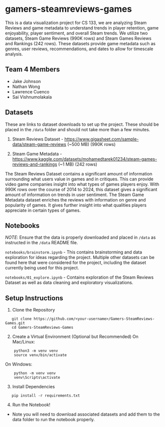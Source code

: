 # gamers-steamreviews-games
This is a data visualization project for CS 133, we are analyzing Steam Reviews and game metadata to understand trends in player retention, game enjoyability, player sentiment, and overall Steam trends. We utilize two datasets, Steam Game Reviews (990K rows) and Steam Games Reviews and Rankings (242 rows). These datasets provide game metadata such as genres, user reviews, recommendations, and dates to allow for timescale analysis.

## Team 4 Members
- Jake Johnson
- Nathan Wong
- Lawrence Cuenco
- Sai Vishnumolakala

## Datasets
These are links to dataset downloads to set up the project. These should be placed in the `/data` folder and should not take more than a few minutes.

1. Steam Reviews Dataset - https://www.gigasheet.com/sample-data/steam-game-reviews (~500 MB) (990K rows)

2. Steam Game Metadata - https://www.kaggle.com/datasets/mohamedtarek01234/steam-games-reviews-and-rankings (~1 MB) (242 rows)

The Steam Reviews Dataset contains a significant amount of information surrounding what users value in games and in critiques. This can provide video game companies insight into what types of games players enjoy. With 990K rows over the course of 2014 to 2024, this dataset gives a significant amount of information on trends in user sentiment. The Steam Game Metadata dataset enriches the reviews with information on genre and popularity of games. It gives further insight into what qualities players appreciate in certain types of games.

## Notebooks
*NOTE*: Ensure that the data is properly downloaded and placed in `/data` as instructed in the `/data` README file.

`notebooks/brainstorm.ipynb` - This contains brainstorming and data exploration for ideas regarding the project. Multiple other datasets can be found here that were considered for the project, including the dataset currently being used for this project.

`notebooks/01_explore.ipynb` - Contains exploration of the Steam Reviews Dataset as well as data cleaning and exploratory visualizations.

## Setup Instructions

1. Clone the Repository
```
   git clone https://github.com/<your-username>/Gamers-SteamReviews-Games.git
   cd Gamers-SteamReviews-Games
```

2. Create a Virtual Environment (Optional but Recommended)
   On Mac/Linux:
```
    python3 -m venv venv
    source venv/bin/activate
```
   On Windows:
```
    python -m venv venv
    venv\Scripts\activate
```

3. Install Dependencies
```
   pip install -r requirements.txt
```
4. Run the Notebook!
- Note you will need to download associated datasets and add them to the data folder to run the notebook properly.
